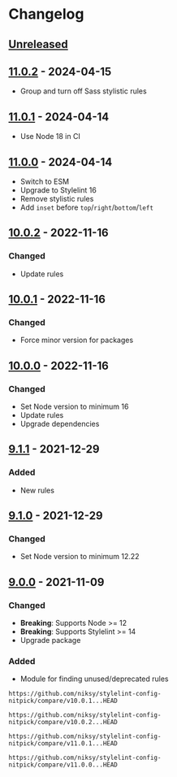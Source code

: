 # Changelog

## [Unreleased][]

## [11.0.2][] - 2024-04-15

-   Group and turn off Sass stylistic rules

## [11.0.1][] - 2024-04-14

-   Use Node 18 in CI

## [11.0.0][] - 2024-04-14

-   Switch to ESM
-   Upgrade to Stylelint 16
-   Remove stylistic rules
-   Add `inset` before `top`/`right`/`bottom`/`left`

## [10.0.2][] - 2022-11-16

### Changed

-   Update rules

## [10.0.1][] - 2022-11-16

### Changed

-   Force minor version for packages

## [10.0.0][] - 2022-11-16

### Changed

-   Set Node version to minimum 16
-   Update rules
-   Upgrade dependencies

## [9.1.1][] - 2021-12-29

### Added

-   New rules

## [9.1.0][] - 2021-12-29

### Changed

-   Set Node version to minimum 12.22

## [9.0.0][] - 2021-11-09

### Changed

-   **Breaking**: Supports Node >= 12
-   **Breaking**: Supports Stylelint >= 14
-   Upgrade package

### Added

-   Module for finding unused/deprecated rules

[9.0.0]: https://github.com/niksy/stylelint-config-niksy/tree/v9.0.0
[9.1.0]: https://github.com/niksy/stylelint-config-nitpick/tree/v9.1.0
[9.1.1]: https://github.com/niksy/stylelint-config-nitpick/tree/v9.1.1
[10.0.0]: https://github.com/niksy/stylelint-config-nitpick/tree/v10.0.0

    https://github.com/niksy/stylelint-config-nitpick/compare/v10.0.1...HEAD

[10.0.1]: https://github.com/niksy/stylelint-config-nitpick/tree/v10.0.1

    https://github.com/niksy/stylelint-config-nitpick/compare/v10.0.2...HEAD

[10.0.2]: https://github.com/niksy/stylelint-config-nitpick/tree/v10.0.2
[Unreleased]:
	https://github.com/niksy/stylelint-config-nitpick/compare/v11.0.2...HEAD
[11.0.2]: https://github.com/niksy/stylelint-config-nitpick/tree/v11.0.2

    https://github.com/niksy/stylelint-config-nitpick/compare/v11.0.1...HEAD

[11.0.1]: https://github.com/niksy/stylelint-config-nitpick/tree/v11.0.1

    https://github.com/niksy/stylelint-config-nitpick/compare/v11.0.0...HEAD

[11.0.0]: https://github.com/niksy/stylelint-config-nitpick/tree/v11.0.0

